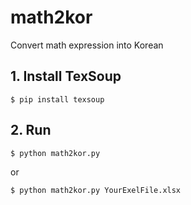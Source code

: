 # math2kor
Convert math expression into Korean

## 1. Install TexSoup
```
$ pip install texsoup
```

## 2. Run
```
$ python math2kor.py
```
or
```
$ python math2kor.py YourExelFile.xlsx
```
